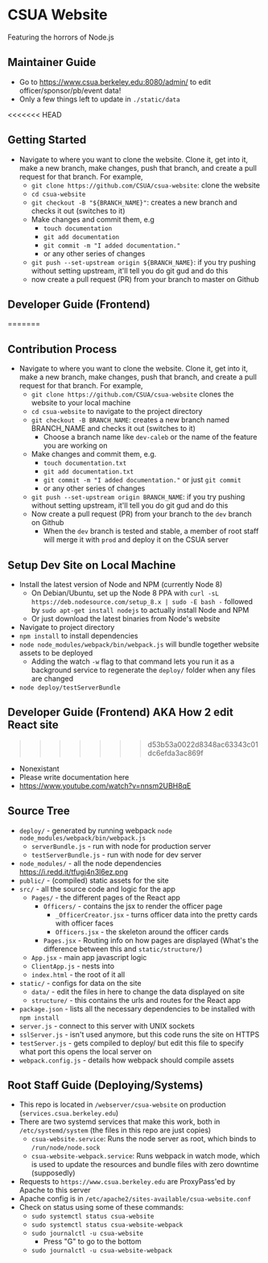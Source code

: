 # CSUA Website

Featuring the horrors of Node.js

## Maintainer Guide

- Go to https://www.csua.berkeley.edu:8080/admin/ to edit
  officer/sponsor/pb/event data!
- Only a few things left to update in `./static/data`

<<<<<<< HEAD
## Getting Started

- Navigate to where you want to clone the website. Clone it, get into it, make a new branch, make changes, push that branch, and create a pull request for that branch. For example,
  - `git clone https://github.com/CSUA/csua-website`: clone the website
  - `cd csua-website`
  - `git checkout -B "${BRANCH_NAME}"`: creates a new branch and checks it out (switches to it)
  - Make changes and commit them, e.g
    - `touch documentation`
    - `git add documentation`
    - `git commit -m "I added documentation."`
    - or any other series of changes
  - `git push --set-upstream origin ${BRANCH_NAME}`: if you try pushing without setting upstream, it'll tell you do git gud and do this
  - now create a pull request (PR) from your branch to master on Github

## Developer Guide (Frontend)
=======
## Contribution Process

- Navigate to where you want to clone the website. Clone it, get into it, make a
  new branch, make changes, push that branch, and create a pull request for that
  branch. For example,
  - `git clone https://github.com/CSUA/csua-website` clones the website to  your
    local machine
  - `cd csua-website` to navigate to the project directory
  - `git checkout -B BRANCH_NAME`: creates a new branch named BRANCH_NAME and
    checks it out (switches to it)
    - Choose a branch name like `dev-caleb` or the name of the feature you are
      working on
  - Make changes and commit them, e.g.
    - `touch documentation.txt`
    - `git add documentation.txt`
    - `git commit -m "I added documentation."` or just `git commit`
    - or any other series of changes
  - `git push --set-upstream origin BRANCH_NAME`: if you try pushing without
    setting upstream, it'll tell you do git gud and do this
  - Now create a pull request (PR) from your branch to the `dev` branch on Github
    - When the `dev` branch is tested and stable, a member of root staff will
      merge it with `prod` and deploy it on the CSUA server

## Setup Dev Site on Local Machine

- Install the latest version of Node and NPM (currently Node 8)
  - On Debian/Ubuntu, set up the Node 8 PPA with
    `curl -sL https://deb.nodesource.com/setup_8.x | sudo -E bash -` followed by
    `sudo apt-get install nodejs` to actually install Node and NPM
  - Or just download the latest binaries from Node's website
- Navigate to project directory
- `npm install` to install dependencies
- `node node_modules/webpack/bin/webpack.js` will bundle together website assets
  to be deployed
  - Adding the watch `-w` flag to that command lets you run it as a background
    service to regenerate the `deploy/` folder when any files are changed
- `node deploy/testServerBundle`

## Developer Guide (Frontend) AKA How 2 edit React site
>>>>>>> d53b53a0022d8348ac63343c01dc6efda3ac869f

- Nonexistant
- Please write documentation here
- https://www.youtube.com/watch?v=nnsm2UBH8qE

## Source Tree

- `deploy/` - generated by running webpack `node node_modules/webpack/bin/webpack.js`
  - `serverBundle.js` - run with node for production server
  - `testServerBundle.js` - run with node for dev server
- `node_modules/` - all the node dependencies https://i.redd.it/tfugj4n3l6ez.png
- `public/` - (compiled) static assets for the site
- `src/` - all the source code and logic for the app
  - `Pages/` - the different pages of the React app
    - `Officers/` - contains the jsx to render the officer page
      - `_OfficerCreator.jsx` - turns officer data into the pretty cards with
        officer faces
      - `Officers.jsx` - the skeleton around the officer cards
    - `Pages.jsx` - Routing info on how pages are displayed (What's the
      difference between this and `static/structure/`)
  - `App.jsx` - main app javascript logic
  - `ClientApp.js` - nests <App> into <div id="app">
  - `index.html` - the root of it all
- `static/` - configs for data on the site
  - `data/` - edit the files in here to change the data displayed on site
  - `structure/` - this contains the urls and routes for the React app
- `package.json` - lists all the necessary dependencies to be installed with
  `npm install`
- `server.js` - connect to this server with UNIX sockets
- `sslServer.js` - isn't used anymore, but this code runs the site on HTTPS
- `testServer.js` - gets compiled to deploy/ but edit this file to specify what
  port this opens the local server on
- `webpack.config.js` - details how webpack should compile assets

## Root Staff Guide (Deploying/Systems)

- This repo is located in `/webserver/csua-website` on production
  (`services.csua.berkeley.edu`)
- There are two systemd services that make this work, both in
  `/etc/systemd/system` (the files in this repo are just copies)
  - `csua-website.service`: Runs the node server as root, which binds to
    `/run/node/node.sock`
  - `csua-website-webpack.service`: Runs webpack in watch mode, which is used
    to update the resources and bundle files with zero downtime (supposedly)
- Requests to `https://www.csua.berkeley.edu` are ProxyPass'ed by Apache to this
  server
- Apache config is in `/etc/apache2/sites-available/csua-website.conf`
- Check on status using some of these commands:
  - `sudo systemctl status csua-website`
  - `sudo systemctl status csua-website-webpack`
  - `sudo journalctl -u csua-website`
    - Press "G" to go to the bottom
  - `sudo journalctl -u csua-website-webpack`
